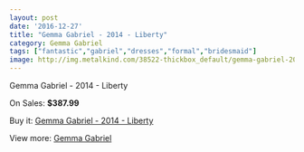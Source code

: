 ```yaml
---
layout: post
date: '2016-12-27'
title: "Gemma Gabriel - 2014 - Liberty"
category: Gemma Gabriel
tags: ["fantastic","gabriel","dresses","formal","bridesmaid"]
image: http://img.metalkind.com/38522-thickbox_default/gemma-gabriel-2014-liberty.jpg
---
```

Gemma Gabriel - 2014 - Liberty

On Sales: **$387.99**
<a href="https://www.metalkind.com/en/gemma-gabriel/11956-gemma-gabriel-2014-liberty.html"><amp-img layout="responsive" width="600" height="600" src="//img.metalkind.com/38522-thickbox_default/gemma-gabriel-2014-liberty.jpg" alt="Gemma Gabriel - 2014 - Liberty 0" /></a>

Buy it: [Gemma Gabriel - 2014 - Liberty](https://www.metalkind.com/en/gemma-gabriel/11956-gemma-gabriel-2014-liberty.html "Gemma Gabriel - 2014 - Liberty")

View more: [Gemma Gabriel](https://www.metalkind.com/en/140-gemma-gabriel "Gemma Gabriel")